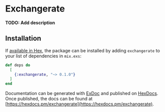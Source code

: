 # Exchangerate

**TODO: Add description**

## Installation

If [available in Hex](https://hex.pm/docs/publish), the package can be installed
by adding `exchangerate` to your list of dependencies in `mix.exs`:

```elixir
def deps do
  [
    {:exchangerate, "~> 0.1.0"}
  ]
end
```

Documentation can be generated with [ExDoc](https://github.com/elixir-lang/ex_doc)
and published on [HexDocs](https://hexdocs.pm). Once published, the docs can
be found at [https://hexdocs.pm/exchangerate](https://hexdocs.pm/exchangerate).


